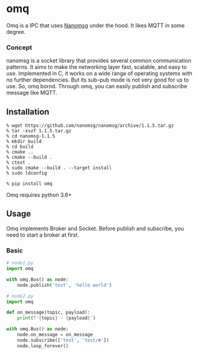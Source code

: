 # omq

Omq is a IPC that uses [Nanomsg](https://nanomsg.org/) under the hood. It likes MQTT in some degree.

### Concept
nanomsg is a socket library that provides several common communication patterns. It aims to make the networking layer fast, scalable, and easy to use. Implemented in C, it works on a wide range of operating systems with no further dependencies. But its sub-pub mode is not very good for us to use. So, omq bornd. Through omq, you can easily publish and subscribe message like MQTT.

## Installation
```
% wget https://github.com/nanomsg/nanomsg/archive/1.1.5.tar.gz
% tar -xvzf 1.1.5.tar.gz
% cd nanomsg-1.1.5
% mkdir build
% cd build
% cmake ..
% cmake --build .
% ctest .
% sudo cmake --build . --target install
% sudo ldconfig

% pip install omq
```

Omq requires python 3.6+

## Usage

Omq implements Broker and Socket. Before publish and subscribe, you need to start a broker at first.


### Basic

```python
# node1.py
import omq

with omq.Bus() as node:
    node.publish('test', 'hello world')
```


```python
# node2.py
import omq

def on_message(topic, payload):
    print(f'{topic} - {payload}')

with omq.Bus() as node:
    node.on_message = on_message
    node.subscribe(['test', 'test/#'])
    node.loop_forever()
```